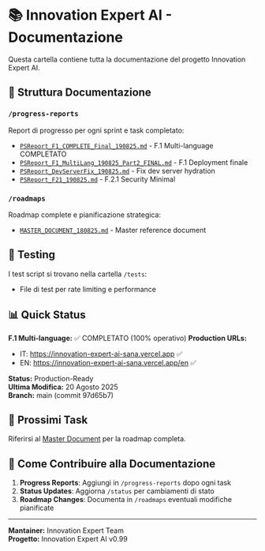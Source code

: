 # 📚 Innovation Expert AI - Documentazione

Questa cartella contiene tutta la documentazione del progetto Innovation Expert AI.

## 📁 Struttura Documentazione

### `/progress-reports`
Report di progresso per ogni sprint e task completato:
- [`PSReport_F1_COMPLETE_Final_190825.md`](./progress-reports/PSReport_F1_COMPLETE_Final_190825.md) - F.1 Multi-language COMPLETATO
- [`PSReport_F1_MultiLang_190825_Part2_FINAL.md`](./progress-reports/PSReport_F1_MultiLang_190825_Part2_FINAL.md) - F.1 Deployment finale
- [`PSReport_DevServerFix_190825.md`](./progress-reports/PSReport_DevServerFix_190825.md) - Fix dev server hydration
- [`PSReport_F21_190825.md`](./progress-reports/PSReport_F21_190825.md) - F.2.1 Security Minimal

### `/roadmaps` 
Roadmap complete e pianificazione strategica:
- [`MASTER_DOCUMENT_180825.md`](./roadmaps/MASTER_DOCUMENT_180825.md) - Master reference document

## 🧪 Testing

I test script si trovano nella cartella `/tests`:
- File di test per rate limiting e performance

## 📊 Quick Status

**F.1 Multi-language:** ✅ COMPLETATO (100% operativo)
**Production URLs:** 
- IT: https://innovation-expert-ai-sana.vercel.app ✅
- EN: https://innovation-expert-ai-sana.vercel.app/en ✅

**Status:** Production-Ready  
**Ultima Modifica:** 20 Agosto 2025  
**Branch:** main (commit 97d65b7)

## 🎯 Prossimi Task

Riferirsi al [Master Document](./roadmaps/MASTER_DOCUMENT_180825.md) per la roadmap completa.

## 📝 Come Contribuire alla Documentazione

1. **Progress Reports**: Aggiungi in `/progress-reports` dopo ogni task
2. **Status Updates**: Aggiorna `/status` per cambiamenti di stato
3. **Roadmap Changes**: Documenta in `/roadmaps` eventuali modifiche pianificate

---

**Mantainer:** Innovation Expert Team  
**Progetto:** Innovation Expert AI v0.99